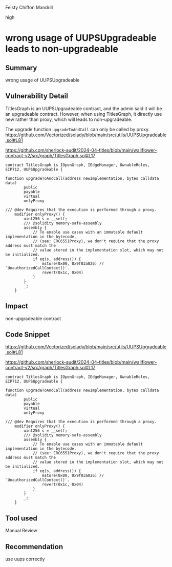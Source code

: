 Feisty Chiffon Mandrill

high

# wrong usage of UUPSUpgradeable leads to non-upgradeable

## Summary
wrong usage of UUPSUpgradeable

## Vulnerability Detail
TitlesGraph is an UUPSUpgradeable contract, and the admin said it will be an upgradeable contract. However, when using TitlesGraph, it directly use new rather than proxy, which will leads to non-upgradeable.

The upgrade function ``upgradeToAndCall`` can only be called by proxy. https://github.com/Vectorized/solady/blob/main/src/utils/UUPSUpgradeable.sol#L81

https://github.com/sherlock-audit/2024-04-titles/blob/main/wallflower-contract-v2/src/graph/TitlesGraph.sol#L17
```solidity
contract TitlesGraph is IOpenGraph, IEdgeManager, OwnableRoles, EIP712, UUPSUpgradeable {

function upgradeToAndCall(address newImplementation, bytes calldata data)
        public
        payable
        virtual
        onlyProxy

/// @dev Requires that the execution is performed through a proxy.
    modifier onlyProxy() {
        uint256 s = __self;
        /// @solidity memory-safe-assembly
        assembly {
            // To enable use cases with an immutable default implementation in the bytecode,
            // (see: ERC6551Proxy), we don't require that the proxy address must match the
            // value stored in the implementation slot, which may not be initialized.
            if eq(s, address()) {
                mstore(0x00, 0x9f03a026) // `UnauthorizedCallContext()`.
                revert(0x1c, 0x04)
            }
        }
        _;
    }
```

## Impact
non-upgradeable contract

## Code Snippet
https://github.com/Vectorized/solady/blob/main/src/utils/UUPSUpgradeable.sol#L81

https://github.com/sherlock-audit/2024-04-titles/blob/main/wallflower-contract-v2/src/graph/TitlesGraph.sol#L17
```solidity
contract TitlesGraph is IOpenGraph, IEdgeManager, OwnableRoles, EIP712, UUPSUpgradeable {

function upgradeToAndCall(address newImplementation, bytes calldata data)
        public
        payable
        virtual
        onlyProxy

/// @dev Requires that the execution is performed through a proxy.
    modifier onlyProxy() {
        uint256 s = __self;
        /// @solidity memory-safe-assembly
        assembly {
            // To enable use cases with an immutable default implementation in the bytecode,
            // (see: ERC6551Proxy), we don't require that the proxy address must match the
            // value stored in the implementation slot, which may not be initialized.
            if eq(s, address()) {
                mstore(0x00, 0x9f03a026) // `UnauthorizedCallContext()`.
                revert(0x1c, 0x04)
            }
        }
        _;
    }
```
## Tool used

Manual Review

## Recommendation
use uups correctly